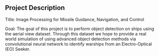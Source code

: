## Project Description

Title: Image Processing for Missile Guidance, Navigation, and Control

Goal: The goal of this project is to perform object detection on ships using the aerial view dataset. Through this dataset we hope to provide a real world simulation of using advanced object detection methods via convolutional neural network to identify warships from an Electro-Optical (EO) Seeker.
